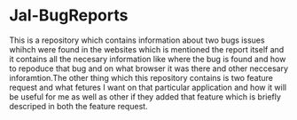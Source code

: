 # Jal-BugReports
This is a repository which contains information about two bugs issues whihch were found in the websites which is mentioned the report itself and it contains all the necesary information like where the bug is found and how to repoduce that bug and on what browser it was there and other neccesary inforamtion.The other thing which this repository contains is two feature request and what fetures I want on that particular application and how it will be useful for me as well as other if they added that feature which is briefly descriped in both the feature request.
